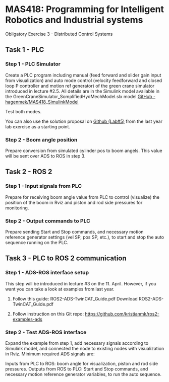 # MAS418: Programming for Intelligent Robotics and Industrial systems
Obligatory Exercise 3 - Distributed Control Systems

## Task 1 - PLC 
### Step 1 - PLC Simulator
Create a PLC program including manual (feed forward and slider gain input from visualization) and auto mode control (velocity feedforward and closed loop P controller and motion ref generator) of the green crane simulator introduced in lecture #2.5. All details are in the Simulink model available in the GreenCraneSimulator_SomplifiedHydMechModel.slx model [GitHub - hagenmek/MAS418_SimulinkModel](https://github.com/hagenmek/MAS418_SimulinkModel)

Test both modes. 

You can also use the solution proposal on [Github (Lab#5)](https://github.com/hagenmek/mas418_TwinCAT/tree/LAB%235/MAS418_LAB1/MAS418_LAB1/LabExercise/Simulator)
from the last year lab exercise as a starting point.

### Step 2 - Boom angle position
Prepare conversion from simulated cylinder pos to boom angels. This value will be sent over ADS to ROS in step 3. 

## Task 2 - ROS 2
### Step 1 - Input signals from PLC
Prepare for receiving boom angle value from PLC to control (visualize) the position of the boom in Rviz and piston and rod side pressures for monitoring.

### Step 2 - Output commands to PLC
Prepare sending Start and Stop commands, and necessary motion reference generator settings (vel SP, pos SP, etc.), to start and stop the auto sequence running on the PLC.

## Task 3 - PLC to ROS 2 communication
### Step 1 - ADS-ROS interface setup
This step will be introduced in lecture #3 on the 11. April. However, if you want you can take a look at examples from last year.

1. Follow this guide: ROS2-ADS-TwinCAT_Guide.pdf Download ROS2-ADS-TwinCAT_Guide.pdf 

2. Follow instruction on this Git repo: https://github.com/kristianmk/ros2-examples-ads

### Step 2 - Test ADS-ROS interface
Expand the example from step 1, add necessary signals according to Simulink model, and connected the node to existing nodes with visualization in Rviz. Minimum required ADS signals are:

Inputs from PLC to ROS: boom angle for visualization, piston and rod side pressures.
Outputs from ROS to PLC: Start and Stop commands, and necessary motion reference generator variables, to run the auto sequence.

